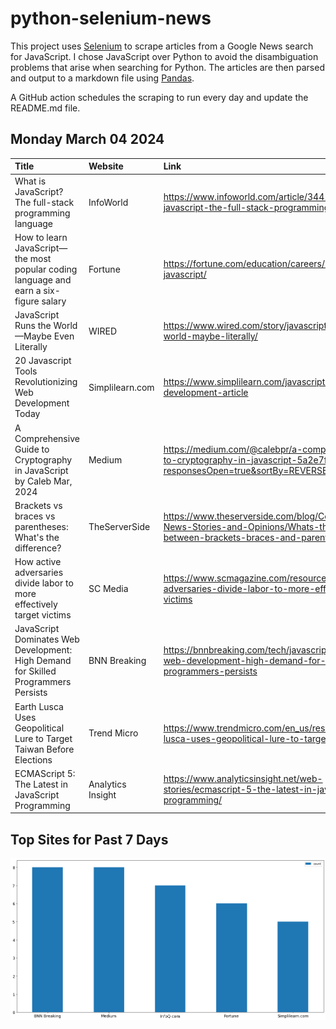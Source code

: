 # python-selenium-news

This project uses [Selenium](https://www.seleniumhq.org/) to scrape articles from a Google News search for JavaScript.
I chose JavaScript over Python to avoid the disambiguation problems that arise when searching for Python.
The articles are then parsed and output to a markdown file using [Pandas](https://pandas.pydata.org/).

A GitHub action schedules the scraping to run every day and update the README.md file.

## Monday March 04 2024


| Title                                                                                 | Website           | Link                                                                                                                                       |
|:--------------------------------------------------------------------------------------|:------------------|:-------------------------------------------------------------------------------------------------------------------------------------------|
| What is JavaScript? The full-stack programming language                               | InfoWorld         | https://www.infoworld.com/article/3441178/what-is-javascript-the-full-stack-programming-language.html                                      |
| How to learn JavaScript—the most popular coding language and earn a six-figure salary | Fortune           | https://fortune.com/education/careers/how-to-learn-javascript/                                                                             |
| JavaScript Runs the World—Maybe Even Literally                                        | WIRED             | https://www.wired.com/story/javascript-runs-the-world-maybe-literally/                                                                     |
| 20 Javascript Tools Revolutionizing Web Development Today                             | Simplilearn.com   | https://www.simplilearn.com/javascript-tools-for-web-development-article                                                                   |
| A Comprehensive Guide to Cryptography in JavaScript  by Caleb  Mar, 2024              | Medium            | https://medium.com/@calebpr/a-comprehensive-guide-to-cryptography-in-javascript-5a2e7f42cc1b?responsesOpen=true&sortBy=REVERSE_CHRON       |
| Brackets vs braces vs parentheses: What's the difference?                             | TheServerSide     | https://www.theserverside.com/blog/Coffee-Talk-Java-News-Stories-and-Opinions/Whats-the-difference-between-brackets-braces-and-parentheses |
| How active adversaries divide labor to more effectively target victims                | SC Media          | https://www.scmagazine.com/resource/how-active-adversaries-divide-labor-to-more-effectively-target-victims                                 |
| JavaScript Dominates Web Development: High Demand for Skilled Programmers Persists    | BNN Breaking      | https://bnnbreaking.com/tech/javascript-dominates-web-development-high-demand-for-skilled-programmers-persists                             |
| Earth Lusca Uses Geopolitical Lure to Target Taiwan Before Elections                  | Trend Micro       | https://www.trendmicro.com/en_us/research/24/b/earth-lusca-uses-geopolitical-lure-to-target-taiwan.html                                    |
| ECMAScript 5: The Latest in JavaScript Programming                                    | Analytics Insight | https://www.analyticsinsight.net/web-stories/ecmascript-5-the-latest-in-javascript-programming/                                            |
## Top Sites for Past 7 Days

![Graph of Top Sites](https://raw.githubusercontent.com/dan-mba/python-selenium-news/main/last-week.png)
